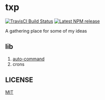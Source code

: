 # txp

<!-- [![Build Status](https://www.travis-ci.org/txp1035/txp.svg?branch=master)](https://www.travis-ci.org/txp1035/txp) -->

[![TravisCI Build Status][travis-badge]][travis-badge-url] [![Latest NPM release][npm-badge]][npm-badge-url]

[npm-badge]: https://img.shields.io/npm/v/txp-utils.svg
[npm-badge-url]: https://www.npmjs.com/package/txp-utils
[travis-badge]: https://img.shields.io/travis/txp1035/txp/master.svg
[travis-badge-url]: https://travis-ci.org/txp1035/txp

A gathering place for some of my ideas

## lib

1. [auto-command](./packages/auto-command/README.md)
2. crons

## LICENSE

[MIT](./LICENSE)
